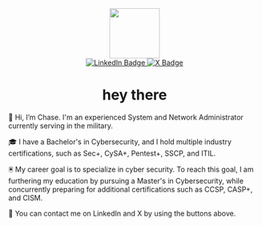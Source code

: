 <div id="header" align="center">
  <img src="https://media2.giphy.com/media/chynqhqHfrSYAHVeWJ/giphy.gif?cid=6c09b952474cktvaz25mm6767lei5l7hye4txr1jr4blrrqg&ep=v1_internal_gif_by_id&rid=giphy.gif&ct=s" width="100"/>
</div>

<div id="badges" align="center">
 <a href="https:www.linkedin.com/in/cr-carter">
  <img src="https://img.shields.io/badge/LinkedIn-blue?style=for-the-badge&logo=linkedin&logoColor=white" alt="LinkedIn Badge"/>
 </a>
 <a href="[https://x.com/carte83005?t=5q4YSR1nkEJmAQNR7YXrnQ&s=09">
    <img src="https://img.shields.io/badge/X-%23000000.svg?logo=X&logoColor=white" alt="X Badge"/>
 </a>
 </div>
 <div>
<h1 align="center">
     hey there
</h1>
 </div>
 
 👋 Hi, I’m Chase. I'm an experienced System and Network Administrator currently serving in the military.

🎓 I have a Bachelor's in Cybersecurity, and I hold multiple industry certifications, such as Sec+, CySA+, Pentest+, SSCP, and ITIL.

🖲 My career goal is to specialize in cyber security. To reach this goal, I am furthering my education by pursuing a Master's in Cybersecurity, while concurrently preparing for additional certifications such as CCSP, CASP+, and CISM.

📨 You can contact me on LinkedIn and X by using the buttons above.


<!---
crcarter91/crcarter91 is a ✨ special ✨ repository because its `README.md` (this file) appears on your GitHub profile.
You can click the Preview link to take a look at your changes.
--->

